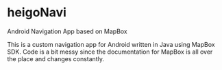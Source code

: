 # heigoNavi
Android Navigation App based on MapBox

This is a custom navigation app for Android written in Java using MapBox SDK.
Code is a bit messy since the documentation for MapBox is all over the place and changes constantly.
